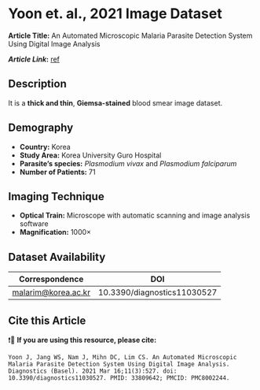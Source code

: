 # **Yoon et. al., 2021 Image Dataset**  
**Article Title:** An Automated Microscopic Malaria Parasite Detection System Using Digital Image Analysis

**_Article Link_:** [ref](https://www.ncbi.nlm.nih.gov/pmc/articles/PMC8002244/)


## **Description**
It is a **thick and thin**, **Giemsa-stained** blood smear image dataset.


## **Demography**
+ **Country:** Korea
+ **Study Area:** Korea University Guro Hospital
+ **Parasite’s species:** _Plasmodium vivax_ and _Plasmodium falciparum_
+ **Number of Patients:** 71


## **Imaging Technique**
+ **Optical Train:** Microscope with automatic scanning and image analysis software
+ **Magnification:** 1000× 
  

## **Dataset Availability**

|**Correspondence**|**DOI**|
|:---:|:---:|
|malarim@korea.ac.kr|10.3390/diagnostics11030527|


## **Cite this Article**

❗🛑 **If you are using this resource, please cite:** 

```
Yoon J, Jang WS, Nam J, Mihn DC, Lim CS. An Automated Microscopic Malaria Parasite Detection System Using Digital Image Analysis. Diagnostics (Basel). 2021 Mar 16;11(3):527. doi: 10.3390/diagnostics11030527. PMID: 33809642; PMCID: PMC8002244.
```
